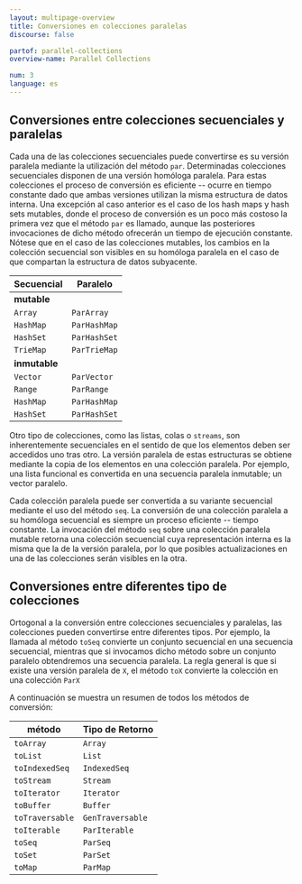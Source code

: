 ```yaml
---
layout: multipage-overview
title: Conversiones en colecciones paralelas
discourse: false

partof: parallel-collections
overview-name: Parallel Collections

num: 3
language: es
---
```


## Conversiones entre colecciones secuenciales y paralelas

Cada una de las colecciones secuenciales puede convertirse es su versión
paralela mediante la utilización del método `par`. Determinadas colecciones
secuenciales disponen de una versión homóloga paralela. Para estas colecciones el
proceso de conversión es eficiente -- ocurre en tiempo constante dado que ambas
versiones utilizan la misma estructura de datos interna. Una excepción al caso
anterior es el caso de los hash maps y hash sets mutables, donde el proceso de
conversión es un poco más costoso la primera vez que el método `par` es llamado,
aunque las posteriores invocaciones de dicho método ofrecerán un tiempo de ejecución
constante. Nótese que en el caso de las colecciones mutables, los cambios en la
colección secuencial son visibles en su homóloga paralela en el caso de que compartan
la estructura de datos subyacente.

| Secuencial    | Paralelo       |
| ------------- | -------------- |
| **mutable**   |                |
| `Array`       | `ParArray`     |
| `HashMap`     | `ParHashMap`   |
| `HashSet`     | `ParHashSet`   |
| `TrieMap`     | `ParTrieMap`   |
| **inmutable** |                |
| `Vector`      | `ParVector`    |
| `Range`       | `ParRange`     |
| `HashMap`     | `ParHashMap`   |
| `HashSet`     | `ParHashSet`   |

Otro tipo de colecciones, como las listas, colas o `streams`, son inherentemente
secuenciales en el sentido de que los elementos deben ser accedidos uno tras otro.
La versión paralela de estas estructuras se obtiene mediante la copia de los elementos
en una colección paralela. Por ejemplo, una lista funcional es convertida en una
secuencia paralela inmutable; un vector paralelo.

Cada colección paralela puede ser convertida a su variante secuencial mediante el uso
del método `seq`. La conversión de una colección paralela a su homóloga secuencial es
siempre un proceso eficiente -- tiempo constante. La invocación del método `seq` sobre
una colección paralela mutable retorna una colección secuencial cuya representación interna
es la misma que la de la versión paralela, por lo que posibles actualizaciones en una de las
colecciones serán visibles en la otra.

## Conversiones entre diferentes tipo de colecciones

Ortogonal a la conversión entre colecciones secuenciales y paralelas, las colecciones
pueden convertirse entre diferentes tipos. Por ejemplo, la llamada al método `toSeq`
convierte un conjunto secuencial en una secuencia secuencial, mientras que si invocamos
dicho método sobre un conjunto paralelo obtendremos una secuencia paralela. La regla
general is que si existe una versión paralela de `X`, el método `toX` convierte la colección
en una colección `ParX`

A continuación se muestra un resumen de todos los métodos de conversión:

| método     	   | Tipo de Retorno |
| -------------- | --------------- |
| `toArray`      | `Array`         |
| `toList`       | `List`          |
| `toIndexedSeq` | `IndexedSeq`    |
| `toStream`     | `Stream`        |
| `toIterator`   | `Iterator`      |
| `toBuffer`     | `Buffer`        |
| `toTraversable`| `GenTraversable`|
| `toIterable`   | `ParIterable`   |
| `toSeq`        | `ParSeq`        |
| `toSet`        | `ParSet`        |
| `toMap`        | `ParMap`        |
